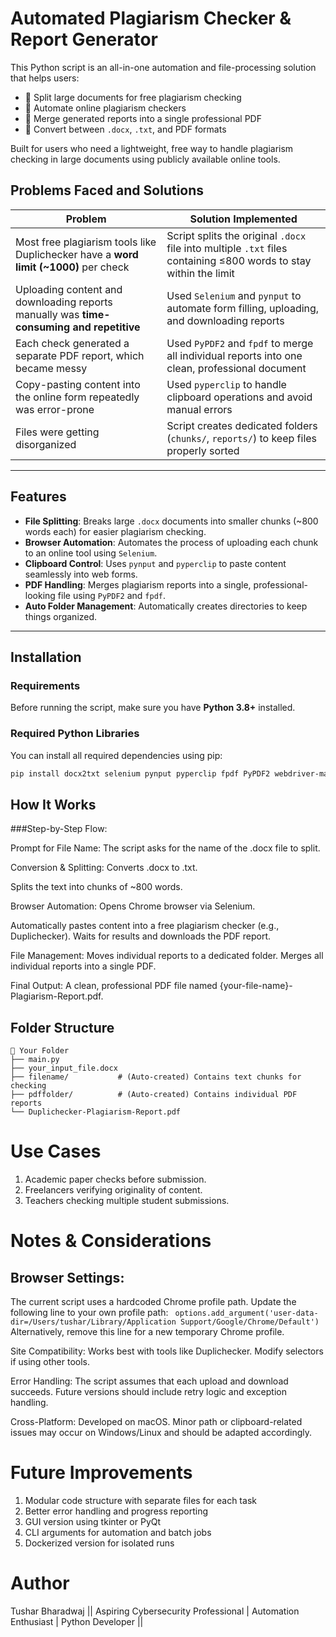 # Automated Plagiarism Checker & Report Generator

This Python script is an all-in-one automation and file-processing solution that helps users:
- 🔀 Split large documents for free plagiarism checking
- 🔁 Automate online plagiarism checkers
- 🧾 Merge generated reports into a single professional PDF
- 🧷 Convert between `.docx`, `.txt`, and PDF formats

Built for users who need a lightweight, free way to handle plagiarism checking in large documents using publicly available online tools.



## Problems Faced and Solutions

| Problem                                                                                  |Solution Implemented                                                                 |
|------------------------------------------------------------------------------------------|------------------------------------------------------------------------------------------|
| Most free plagiarism tools like Duplichecker have a **word limit (~1000)** per check     | Script splits the original `.docx` file into multiple `.txt` files containing ≤800 words to stay within the limit |
| Uploading content and downloading reports manually was **time-consuming and repetitive** | Used `Selenium` and `pynput` to automate form filling, uploading, and downloading reports |
| Each check generated a separate PDF report, which became messy                           | Used `PyPDF2` and `fpdf` to merge all individual reports into one clean, professional document |
| Copy-pasting content into the online form repeatedly was error-prone                     | Used `pyperclip` to handle clipboard operations and avoid manual errors                 |
| Files were getting disorganized                                                          | Script creates dedicated folders (`chunks/`, `reports/`) to keep files properly sorted  |

---

## Features

- **File Splitting**: Breaks large `.docx` documents into smaller chunks (~800 words each) for easier plagiarism checking.
- **Browser Automation**: Automates the process of uploading each chunk to an online tool using `Selenium`.
- **Clipboard Control**: Uses `pynput` and `pyperclip` to paste content seamlessly into web forms.
- **PDF Handling**: Merges plagiarism reports into a single, professional-looking file using `PyPDF2` and `fpdf`.
- **Auto Folder Management**: Automatically creates directories to keep things organized.

---

## Installation

### Requirements

Before running the script, make sure you have **Python 3.8+** installed.

### Required Python Libraries

You can install all required dependencies using pip:

```bash
pip install docx2txt selenium pynput pyperclip fpdf PyPDF2 webdriver-manager
```
## How It Works

###Step-by-Step Flow:

Prompt for File Name: The script asks for the name of the .docx file to split.

Conversion & Splitting: Converts .docx to .txt.

Splits the text into chunks of ~800 words.

Browser Automation: Opens Chrome browser via Selenium.

Automatically pastes content into a free plagiarism checker (e.g., Duplichecker).
Waits for results and downloads the PDF report.

File Management: Moves individual reports to a dedicated folder.
Merges all individual reports into a single PDF.

Final Output: A clean, professional PDF file named {your-file-name}-Plagiarism-Report.pdf.

## Folder Structure
```
📁 Your Folder
├── main.py
├── your_input_file.docx
├── filename/           # (Auto-created) Contains text chunks for checking
├── pdffolder/          # (Auto-created) Contains individual PDF reports
└── Duplichecker-Plagiarism-Report.pdf
```


# Use Cases

1. Academic paper checks before submission.
2. Freelancers verifying originality of content.
3. Teachers checking multiple student submissions.

# Notes & Considerations

## Browser Settings:
The current script uses a hardcoded Chrome profile path. Update the following line to your own profile path:
``` options.add_argument('user-data-dir=/Users/tushar/Library/Application Support/Google/Chrome/Default')```
Alternatively, remove this line for a new temporary Chrome profile.

Site Compatibility: Works best with tools like Duplichecker. Modify selectors if using other tools.

Error Handling: The script assumes that each upload and download succeeds. Future versions should include retry logic and exception handling.

Cross-Platform: Developed on macOS. Minor path or clipboard-related issues may occur on Windows/Linux and should be adapted accordingly.

# Future Improvements

1. Modular code structure with separate files for each task
2. Better error handling and progress reporting
3. GUI version using tkinter or PyQt
4. CLI arguments for automation and batch jobs
5. Dockerized version for isolated runs

# Author
Tushar Bharadwaj
|| Aspiring Cybersecurity Professional | Automation Enthusiast | Python Developer ||

